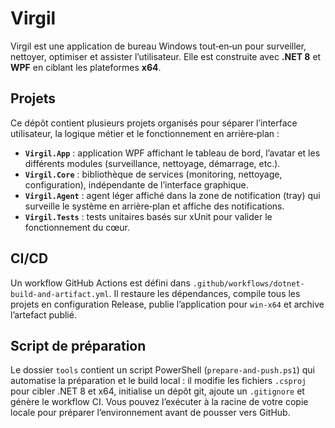 # Virgil

Virgil est une application de bureau Windows tout‑en‑un pour surveiller, nettoyer, optimiser et assister l’utilisateur. Elle est construite avec **.NET 8** et **WPF** en ciblant les plateformes **x64**.

## Projets

Ce dépôt contient plusieurs projets organisés pour séparer l’interface utilisateur, la logique métier et le fonctionnement en arrière‑plan :

* **`Virgil.App`** : application WPF affichant le tableau de bord, l’avatar et les différents modules (surveillance, nettoyage, démarrage, etc.).
* **`Virgil.Core`** : bibliothèque de services (monitoring, nettoyage, configuration), indépendante de l’interface graphique.
* **`Virgil.Agent`** : agent léger affiché dans la zone de notification (tray) qui surveille le système en arrière‑plan et affiche des notifications.
* **`Virgil.Tests`** : tests unitaires basés sur xUnit pour valider le fonctionnement du cœur.

## CI/CD

Un workflow GitHub Actions est défini dans `.github/workflows/dotnet-build-and-artifact.yml`. Il restaure les dépendances, compile tous les projets en configuration Release, publie l’application pour `win‑x64` et archive l’artefact publié.

## Script de préparation

Le dossier `tools` contient un script PowerShell (`prepare-and-push.ps1`) qui automatise la préparation et le build local : il modifie les fichiers `.csproj` pour cibler .NET 8 et x64, initialise un dépôt git, ajoute un `.gitignore` et génère le workflow CI. Vous pouvez l’exécuter à la racine de votre copie locale pour préparer l’environnement avant de pousser vers GitHub.
